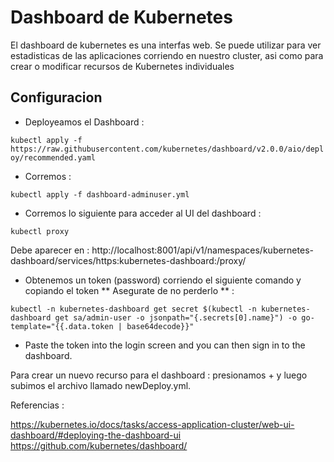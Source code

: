 # Dashboard de Kubernetes 
El dashboard de kubernetes es una interfas web. Se puede utilizar para ver estadisticas de las aplicaciones corriendo en nuestro cluster, asi como para crear o modificar recursos de Kubernetes individuales


## Configuracion
* Deployeamos el Dashboard :

`kubectl apply -f https://raw.githubusercontent.com/kubernetes/dashboard/v2.0.0/aio/deploy/recommended.yaml`

* Corremos :

`kubectl apply -f dashboard-adminuser.yml`

* Corremos lo siguiente para acceder al UI del dashboard : 

`kubectl proxy`

Debe aparecer en : http://localhost:8001/api/v1/namespaces/kubernetes-dashboard/services/https:kubernetes-dashboard:/proxy/

* Obtenemos un token (password) corriendo el siguiente comando y copiando el token ** Asegurate de no perderlo ** :

`kubectl -n kubernetes-dashboard get secret $(kubectl -n kubernetes-dashboard get sa/admin-user -o jsonpath="{.secrets[0].name}") -o go-template="{{.data.token | base64decode}}"`

* Paste the token into the login screen and you can then sign in to the dashboard.


Para crear un nuevo recurso para el dashboard :
presionamos + y luego subimos el archivo llamado newDeploy.yml.

Referencias : 

https://kubernetes.io/docs/tasks/access-application-cluster/web-ui-dashboard/#deploying-the-dashboard-ui
https://github.com/kubernetes/dashboard/
